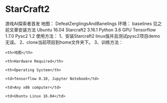 # StarCraft2
游戏AI探索者首发
  地图： DefeatZerglingsAndBanelings
  环境： baselines 见之前文章安装方法
        Ubuntu          16.04
        Starcraft2      3.16.1
        Python          3.6
        GPU Tensorflow  1.7.0
        Pysc2           1.2
  使用方法：
        1、安装Starcraft2 linux版并且测试pysc2项目demo无误。
        2、clone当前项目到home文件夹下。
        3、训练方法： 
 <table>

  <tr>

    <th>地图</th>

    <th>Hardware Required</th>

    <th>Operating System</th>

  </tr>

  <tr>

    <td>Tensorflow 0.10, Jupyter Notebook</td>

    <td>Any x86 computer</td>

    <td>Ubuntu Linux 16.04</td>

  </tr>

  <table>
